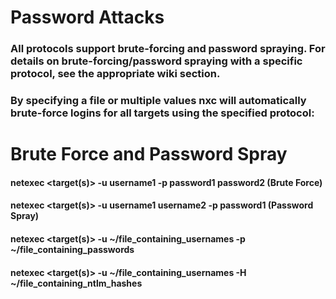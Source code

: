 # Password Attacks

### All protocols support brute-forcing and password spraying. For details on brute-forcing/password spraying with a specific protocol, see the appropriate wiki section.

### By specifying a file or multiple values nxc will automatically brute-force logins for all targets using the specified protocol:

# Brute Force and Password Spray

#### netexec <protocol> <target(s)> -u username1 -p password1 password2 (Brute Force)

#### netexec <protocol> <target(s)> -u username1 username2 -p password1 (Password Spray)

#### netexec <protocol> <target(s)> -u ~/file_containing_usernames -p ~/file_containing_passwords

#### netexec <protocol> <target(s)> -u ~/file_containing_usernames -H ~/file_containing_ntlm_hashes 
